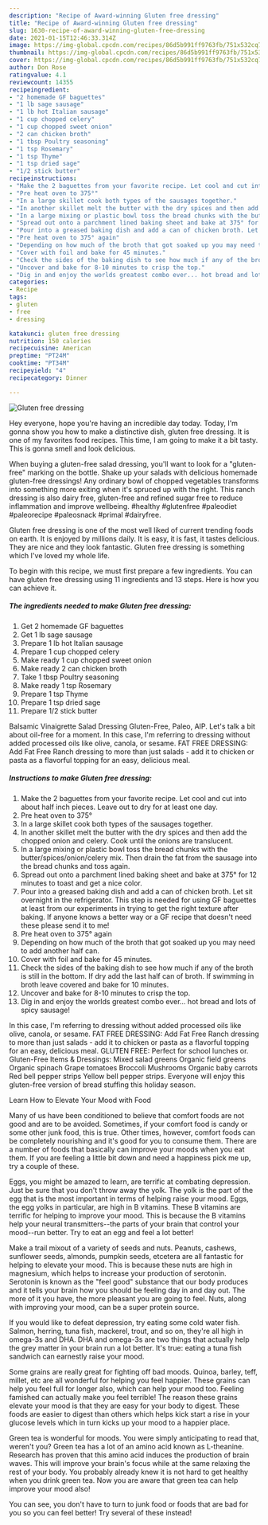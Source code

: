```yaml
---
description: "Recipe of Award-winning Gluten free dressing"
title: "Recipe of Award-winning Gluten free dressing"
slug: 1630-recipe-of-award-winning-gluten-free-dressing
date: 2021-01-15T12:46:33.314Z
image: https://img-global.cpcdn.com/recipes/86d5b991ff9763fb/751x532cq70/gluten-free-dressing-recipe-main-photo.jpg
thumbnail: https://img-global.cpcdn.com/recipes/86d5b991ff9763fb/751x532cq70/gluten-free-dressing-recipe-main-photo.jpg
cover: https://img-global.cpcdn.com/recipes/86d5b991ff9763fb/751x532cq70/gluten-free-dressing-recipe-main-photo.jpg
author: Don Rose
ratingvalue: 4.1
reviewcount: 14355
recipeingredient:
- "2 homemade GF baguettes"
- "1 lb sage sausage"
- "1 lb hot Italian sausage"
- "1 cup chopped celery"
- "1 cup chopped sweet onion"
- "2 can chicken broth"
- "1 tbsp Poultry seasoning"
- "1 tsp Rosemary"
- "1 tsp Thyme"
- "1 tsp dried sage"
- "1/2 stick butter"
recipeinstructions:
- "Make the 2 baguettes from your favorite recipe. Let cool and cut into about half inch pieces. Leave out to dry for at least one day."
- "Pre heat oven to 375°"
- "In a large skillet cook both types of the sausages together."
- "In another skillet melt the butter with the dry spices and then add the chopped onion and celery. Cook until the onions are translucent."
- "In a large mixing or plastic bowl toss the bread chunks with the butter/spices/onion/celery mix. Then drain the fat from the sausage into the bread chunks and toss again."
- "Spread out onto a parchment lined baking sheet and bake at 375° for 12 minutes to toast and get a nice color."
- "Pour into a greased baking dish and add a can of chicken broth. Let sit overnight in the refrigerator. This step is needed for using GF baguettes at least from our experiments in trying to get the right texture after baking. If anyone knows a better way or a GF recipe that doesn&#39;t need these please send it to me!"
- "Pre heat oven to 375° again"
- "Depending on how much of the broth that got soaked up you may need to add another half can."
- "Cover with foil and bake for 45 minutes."
- "Check the sides of the baking dish to see how much if any of the broth is still in the bottom. If dry add the last half can of broth. If swimming in broth leave covered and bake for 10 minutes."
- "Uncover and bake for 8-10 minutes to crisp the top."
- "Dig in and enjoy the worlds greatest combo ever... hot bread and lots of spicy sausage!"
categories:
- Recipe
tags:
- gluten
- free
- dressing

katakunci: gluten free dressing 
nutrition: 150 calories
recipecuisine: American
preptime: "PT24M"
cooktime: "PT34M"
recipeyield: "4"
recipecategory: Dinner

---
```



![Gluten free dressing](https://img-global.cpcdn.com/recipes/86d5b991ff9763fb/751x532cq70/gluten-free-dressing-recipe-main-photo.jpg)

Hey everyone, hope you're having an incredible day today. Today, I'm gonna show you how to make a distinctive dish, gluten free dressing. It is one of my favorites food recipes. This time, I am going to make it a bit tasty. This is gonna smell and look delicious.

When buying a gluten-free salad dressing, you&#39;ll want to look for a &#34;gluten-free&#34; marking on the bottle. Shake up your salads with delicious homemade gluten-free dressings! Any ordinary bowl of chopped vegetables transforms into something more exiting when it&#39;s spruced up with the right. This ranch dressing is also dairy free, gluten-free and refined sugar free to reduce inflammation and improve wellbeing. #healthy #glutenfree #paleodiet #paleorecipe #paleosnack #primal #dairyfree.

Gluten free dressing is one of the most well liked of current trending foods on earth. It is enjoyed by millions daily. It is easy, it is fast, it tastes delicious. They are nice and they look fantastic. Gluten free dressing is something which I've loved my whole life.


To begin with this recipe, we must first prepare a few ingredients. You can have gluten free dressing using 11 ingredients and 13 steps. Here is how you can achieve it.

<!--inarticleads1-->

##### The ingredients needed to make Gluten free dressing:

1. Get 2 homemade GF baguettes
1. Get 1 lb sage sausage
1. Prepare 1 lb hot Italian sausage
1. Prepare 1 cup chopped celery
1. Make ready 1 cup chopped sweet onion
1. Make ready 2 can chicken broth
1. Take 1 tbsp Poultry seasoning
1. Make ready 1 tsp Rosemary
1. Prepare 1 tsp Thyme
1. Prepare 1 tsp dried sage
1. Prepare 1/2 stick butter


Balsamic Vinaigrette Salad Dressing Gluten-Free, Paleo, AIP. Let&#39;s talk a bit about oil-free for a moment. In this case, I&#39;m referring to dressing without added processed oils like olive, canola, or sesame. FAT FREE DRESSING: Add Fat Free Ranch dressing to more than just salads - add it to chicken or pasta as a flavorful topping for an easy, delicious meal. 

<!--inarticleads2-->

##### Instructions to make Gluten free dressing:

1. Make the 2 baguettes from your favorite recipe. Let cool and cut into about half inch pieces. Leave out to dry for at least one day.
1. Pre heat oven to 375°
1. In a large skillet cook both types of the sausages together.
1. In another skillet melt the butter with the dry spices and then add the chopped onion and celery. Cook until the onions are translucent.
1. In a large mixing or plastic bowl toss the bread chunks with the butter/spices/onion/celery mix. Then drain the fat from the sausage into the bread chunks and toss again.
1. Spread out onto a parchment lined baking sheet and bake at 375° for 12 minutes to toast and get a nice color.
1. Pour into a greased baking dish and add a can of chicken broth. Let sit overnight in the refrigerator. This step is needed for using GF baguettes at least from our experiments in trying to get the right texture after baking. If anyone knows a better way or a GF recipe that doesn&#39;t need these please send it to me!
1. Pre heat oven to 375° again
1. Depending on how much of the broth that got soaked up you may need to add another half can.
1. Cover with foil and bake for 45 minutes.
1. Check the sides of the baking dish to see how much if any of the broth is still in the bottom. If dry add the last half can of broth. If swimming in broth leave covered and bake for 10 minutes.
1. Uncover and bake for 8-10 minutes to crisp the top.
1. Dig in and enjoy the worlds greatest combo ever... hot bread and lots of spicy sausage!


In this case, I&#39;m referring to dressing without added processed oils like olive, canola, or sesame. FAT FREE DRESSING: Add Fat Free Ranch dressing to more than just salads - add it to chicken or pasta as a flavorful topping for an easy, delicious meal. GLUTEN FREE: Perfect for school lunches or. Gluten-Free Items &amp; Dressings: Mixed salad greens Organic field greens Organic spinach Grape tomatoes Broccoli Mushrooms Organic baby carrots Red bell pepper strips Yellow bell pepper strips. Everyone will enjoy this gluten-free version of bread stuffing this holiday season. 

Learn How to Elevate Your Mood with Food


Many of us have been conditioned to believe that comfort foods are not good and are to be avoided. Sometimes, if your comfort food is candy or some other junk food, this is true. Other times, however, comfort foods can be completely nourishing and it's good for you to consume them. There are a number of foods that basically can improve your moods when you eat them. If you are feeling a little bit down and need a happiness pick me up, try a couple of these.

Eggs, you might be amazed to learn, are terrific at combating depression. Just be sure that you don't throw away the yolk. The yolk is the part of the egg that is the most important in terms of helping raise your mood. Eggs, the egg yolks in particular, are high in B vitamins. These B vitamins are terrific for helping to improve your mood. This is because the B vitamins help your neural transmitters--the parts of your brain that control your mood--run better. Try to eat an egg and feel a lot better!

Make a trail mixout of a variety of seeds and nuts. Peanuts, cashews, sunflower seeds, almonds, pumpkin seeds, etcetera are all fantastic for helping to elevate your mood. This is because these nuts are high in magnesium, which helps to increase your production of serotonin. Serotonin is known as the "feel good" substance that our body produces and it tells your brain how you should be feeling day in and day out. The more of it you have, the more pleasant you are going to feel. Nuts, along with improving your mood, can be a super protein source.

If you would like to defeat depression, try eating some cold water fish. Salmon, herring, tuna fish, mackerel, trout, and so on, they're all high in omega-3s and DHA. DHA and omega-3s are two things that actually help the grey matter in your brain run a lot better. It's true: eating a tuna fish sandwich can earnestly raise your mood. 

Some grains are really great for fighting off bad moods. Quinoa, barley, teff, millet, etc are all wonderful for helping you feel happier. These grains can help you feel full for longer also, which can help your mood too. Feeling famished can actually make you feel terrible! The reason these grains elevate your mood is that they are easy for your body to digest. These foods are easier to digest than others which helps kick start a rise in your glucose levels which in turn kicks up your mood to a happier place.

Green tea is wonderful for moods. You were simply anticipating to read that, weren't you? Green tea has a lot of an amino acid known as L-theanine. Research has proven that this amino acid induces the production of brain waves. This will improve your brain's focus while at the same relaxing the rest of your body. You probably already knew it is not hard to get healthy when you drink green tea. Now you are aware that green tea can help improve your mood also!

You can see, you don't have to turn to junk food or foods that are bad for you so you can feel better! Try several of these instead!

